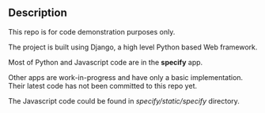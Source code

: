## Description

This repo is for code demonstration purposes only.

The project is built using Django, a high level Python based Web framework.

Most of Python and Javascript code are in the **specify** app.

Other apps are work-in-progress and have only a basic implementation. Their latest code has not been committed to this repo yet.

The Javascript code could be found in *specify/static/specify* directory.







